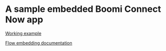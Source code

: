 # A sample embedded Boomi Connect Now app

<a href="http://localhost:3001/embedded-bcn/index.html" target="_blank">Working example</a>

[Flow embedding documentation](https://docs.manywho.com/embedding-the-flow-html5-player/)
